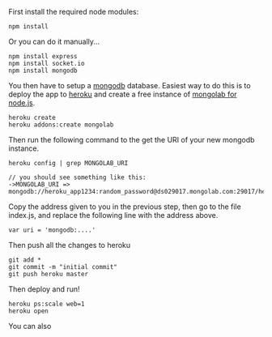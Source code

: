 
First install the required node modules:

	npm install
	
Or you can do it manually...

	npm install express
	npm install socket.io
	npm install mongodb


You then have to setup a [mongodb](https://www.mongodb.com/) database. Easiest way to do this is to deploy the app to [heroku](https://www.heroku.com/) and create a free instance of [mongolab for node.js](https://mongolab.com).

	heroku create
	heroku addons:create mongolab

Then run the following command to the get the URI of your new mongodb instance.

	heroku config | grep MONGOLAB_URI
	
	// you should see something like this:
	->MONGOLAB_URI => mongodb://heroku_app1234:random_password@ds029017.mongolab.com:29017/heroku_app1234

Copy the address given to you in the previous step, then go to the file index.js, and replace the following line with the address above.

	var uri = 'mongodb:....'

Then push all the changes to heroku

	git add *
	git commit -m "initial commit"
	git push heroku master

Then deploy and run!

	heroku ps:scale web=1
	heroku open
	
You can also 


